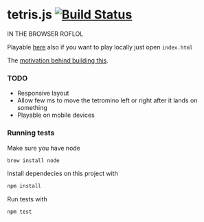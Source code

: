 # tetris.js [![Build Status](https://travis-ci.org/pedrocunha/tetris.js.png)](https://travis-ci.org/pedrocunha/tetris.js)
IN THE BROWSER ROFLOL

Playable [here](http://tetris-js.herokuapp.com/) also if you want to play locally just open `index.html`

The [motivation behind building this](https://speakerdeck.com/pedrocunha/building-tetris-dot-js).

### TODO
- Responsive layout
- Allow few ms to move the tetromino left or right after it lands on something
- Playable on mobile devices

### Running tests
Make sure you have node
```bash
brew install node
```

Install dependecies on this project with
```bash
npm install
```

Run tests with
```bash
npm test
```





